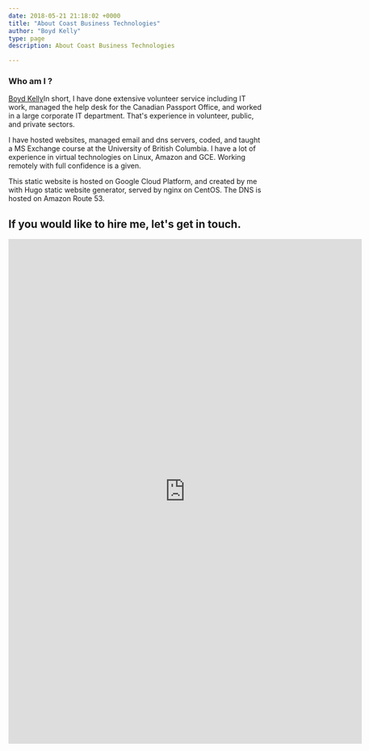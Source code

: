 ```yaml
---
date: 2018-05-21 21:18:02 +0000
title: "About Coast Business Technologies"
author: "Boyd Kelly"
type: page
description: About Coast Business Technologies

---
```

### Who am I ?
<div style=float:left; margin:5px>
<div class="LI-profile-badge"  data-version="v1" data-size="large" data-locale="en_US" data-type="horizontal" data-theme="light" data-vanity="boydkelly"><a class="LI-simple-link" href='https://ca.linkedin.com/in/boydkelly?trk=profile-badge'>Boyd Kelly</a></div>
</div>
In short, I have done extensive volunteer service including IT work, managed the help desk for the Canadian Passport Office, and worked in a large corporate IT department. That's experience in volunteer, public, and private sectors.

I have hosted websites, managed email and dns servers, coded, and taught a MS Exchange course at the University of British Columbia. I have a lot of experience in virtual technologies on Linux, Amazon and GCE. Working remotely with full confidence is a given.

This static website is hosted on Google Cloud Platform, and created by me with Hugo static website generator, served by nginx on CentOS. The DNS is hosted on Amazon Route 53.

## If you would like to hire me, let's get in touch.

<iframe src="https://docs.google.com/forms/d/e/1FAIpQLSdw6yhla0-mmVrAWeLcHM2lBKHvKZre4uiiiGCjvaG30x22Qg/viewform?embedded=true" width="700" height="1000" frameborder="0" marginheight="0" marginwidth="0">Loading...</iframe>
